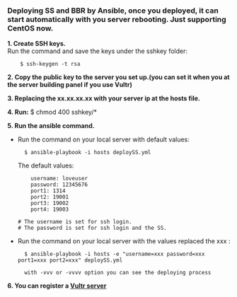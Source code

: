 ### Deploying SS and BBR by Ansible, once you deployed, it can start automatically with you server rebooting. Just supporting CentOS now. 

**1. Create SSH keys.**<br>
    Run the command and save the keys under the sshkey folder:
    
        $ ssh-keygen -t rsa 
    
**2. Copy the public key to the server you set up.(you can set it when you at the server building panel if you use Vultr)**

**3. Replacing the xx.xx.xx.xx with your server ip at the hosts file.**

**4. Run:**
        $ chmod 400 sshkey/*

**5. Run the ansible command.**
- Run the command on your local server with default values:

        $ ansible-playbook -i hosts deploySS.yml
        
    The default values:<br>
    ```
        username: loveuser
        password: 12345676
        port1: 1314
        port2: 19001
        port3: 19002
        port4: 19003 
        
    # The username is set for ssh login.
    # The password is set for ssh login and the SS.
    ```

- Run the command on your local server with the values replaced the xxx :

        $ ansible-playbook -i hosts -e "username=xxx password=xxx port1=xxx port2=xxx" deploySS.yml
        
        with -vvv or -vvvv option you can see the deploying process

**6. You can register a [Vultr server](https://www.vultr.com/?ref=7940489-4F)**
